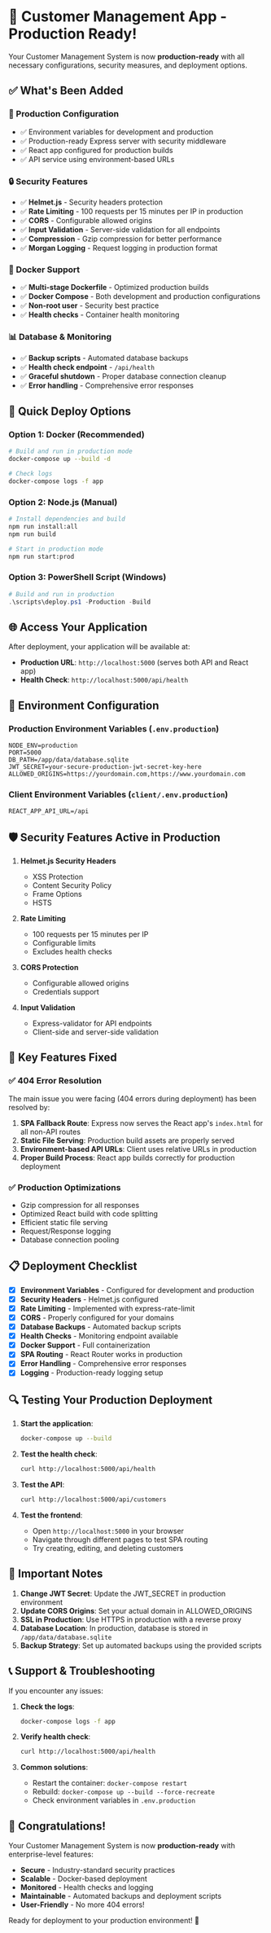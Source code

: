 # 🚀 Customer Management App - Production Ready!

Your Customer Management System is now **production-ready** with all necessary configurations, security measures, and deployment options.

## ✅ What's Been Added

### 🔧 Production Configuration
- ✅ Environment variables for development and production
- ✅ Production-ready Express server with security middleware
- ✅ React app configured for production builds
- ✅ API service using environment-based URLs

### 🔒 Security Features
- ✅ **Helmet.js** - Security headers protection
- ✅ **Rate Limiting** - 100 requests per 15 minutes per IP in production
- ✅ **CORS** - Configurable allowed origins
- ✅ **Input Validation** - Server-side validation for all endpoints
- ✅ **Compression** - Gzip compression for better performance
- ✅ **Morgan Logging** - Request logging in production format

### 🐳 Docker Support
- ✅ **Multi-stage Dockerfile** - Optimized production builds
- ✅ **Docker Compose** - Both development and production configurations
- ✅ **Non-root user** - Security best practice
- ✅ **Health checks** - Container health monitoring

### 📊 Database & Monitoring
- ✅ **Backup scripts** - Automated database backups
- ✅ **Health check endpoint** - `/api/health`
- ✅ **Graceful shutdown** - Proper database connection cleanup
- ✅ **Error handling** - Comprehensive error responses

## 🚀 Quick Deploy Options

### Option 1: Docker (Recommended)
```bash
# Build and run in production mode
docker-compose up --build -d

# Check logs
docker-compose logs -f app
```

### Option 2: Node.js (Manual)
```bash
# Install dependencies and build
npm run install:all
npm run build

# Start in production mode
npm run start:prod
```

### Option 3: PowerShell Script (Windows)
```powershell
# Build and run in production
.\scripts\deploy.ps1 -Production -Build
```

## 🌐 Access Your Application

After deployment, your application will be available at:
- **Production URL**: `http://localhost:5000` (serves both API and React app)
- **Health Check**: `http://localhost:5000/api/health`

## 📝 Environment Configuration

### Production Environment Variables (`.env.production`)
```env
NODE_ENV=production
PORT=5000
DB_PATH=/app/data/database.sqlite
JWT_SECRET=your-secure-production-jwt-secret-key-here
ALLOWED_ORIGINS=https://yourdomain.com,https://www.yourdomain.com
```

### Client Environment Variables (`client/.env.production`)
```env
REACT_APP_API_URL=/api
```

## 🛡️ Security Features Active in Production

1. **Helmet.js Security Headers**
   - XSS Protection
   - Content Security Policy
   - Frame Options
   - HSTS

2. **Rate Limiting**
   - 100 requests per 15 minutes per IP
   - Configurable limits
   - Excludes health checks

3. **CORS Protection**
   - Configurable allowed origins
   - Credentials support

4. **Input Validation**
   - Express-validator for API endpoints
   - Client-side and server-side validation

## 🎯 Key Features Fixed

### ✅ 404 Error Resolution
The main issue you were facing (404 errors during deployment) has been resolved by:

1. **SPA Fallback Route**: Express now serves the React app's `index.html` for all non-API routes
2. **Static File Serving**: Production build assets are properly served
3. **Environment-based API URLs**: Client uses relative URLs in production
4. **Proper Build Process**: React app builds correctly for production deployment

### ✅ Production Optimizations
- Gzip compression for all responses
- Optimized React build with code splitting
- Efficient static file serving
- Request/Response logging
- Database connection pooling

## 📋 Deployment Checklist

- [x] **Environment Variables** - Configured for development and production
- [x] **Security Headers** - Helmet.js configured
- [x] **Rate Limiting** - Implemented with express-rate-limit
- [x] **CORS** - Properly configured for your domains
- [x] **Database Backups** - Automated backup scripts
- [x] **Health Checks** - Monitoring endpoint available
- [x] **Docker Support** - Full containerization
- [x] **SPA Routing** - React Router works in production
- [x] **Error Handling** - Comprehensive error responses
- [x] **Logging** - Production-ready logging setup

## 🔍 Testing Your Production Deployment

1. **Start the application**:
   ```bash
   docker-compose up --build
   ```

2. **Test the health check**:
   ```bash
   curl http://localhost:5000/api/health
   ```

3. **Test the API**:
   ```bash
   curl http://localhost:5000/api/customers
   ```

4. **Test the frontend**:
   - Open `http://localhost:5000` in your browser
   - Navigate through different pages to test SPA routing
   - Try creating, editing, and deleting customers

## 🚨 Important Notes

1. **Change JWT Secret**: Update the JWT_SECRET in production environment
2. **Update CORS Origins**: Set your actual domain in ALLOWED_ORIGINS
3. **SSL in Production**: Use HTTPS in production with a reverse proxy
4. **Database Location**: In production, database is stored in `/app/data/database.sqlite`
5. **Backup Strategy**: Set up automated backups using the provided scripts

## 📞 Support & Troubleshooting

If you encounter any issues:

1. **Check the logs**:
   ```bash
   docker-compose logs -f app
   ```

2. **Verify health check**:
   ```bash
   curl http://localhost:5000/api/health
   ```

3. **Common solutions**:
   - Restart the container: `docker-compose restart`
   - Rebuild: `docker-compose up --build --force-recreate`
   - Check environment variables in `.env.production`

## 🎉 Congratulations!

Your Customer Management System is now **production-ready** with enterprise-level features:

- **Secure** - Industry-standard security practices
- **Scalable** - Docker-based deployment
- **Monitored** - Health checks and logging
- **Maintainable** - Automated backups and deployment scripts
- **User-Friendly** - No more 404 errors!

Ready for deployment to your production environment! 🚀
